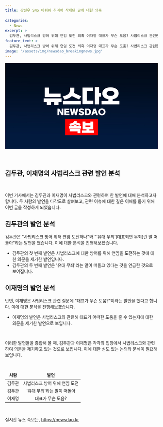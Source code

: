 ```yaml
---
title: 강선우 SNS 아쉬워 추미애 삭제된 글에 대한 의혹

categories:
  - News
excerpt: >
  김두관, 사법리스크 방어 위해 연임 도전 의혹 이재명 대표가 무슨 도움? 사법리스크 관련한 김두관의 연임 도전과 관련하여 유대 무죄 의혹이 제기되면서 논란이 일고 있다. 이에 이재명은 사법리스크에 대해 대표의 도움이 무엇을 해줄 수 있는지 의문을 제기했다.
feature_text: >
  김두관, 사법리스크 방어 위해 연임 도전 의혹 이재명 대표가 무슨 도움? 사법리스크 관련한 김두관의 연임 도전과 관련하여 유대 무죄 의혹이 제기되면서 논란이 일고 있다. 이에 이재명은 사법리스크에 대해 대표의 도움이 무엇을 해줄 수 있는지 의문을 제기했다.
image: '/assets/img/newsdao_breakingnews.jpg'
---
```


<p><img src="/assets/img/newsdao_breakingnews.jpg" alt="ontimetimes 속보" /></p>

<p data-ke-size="size16">&nbsp;</p>

<h2 data-ke-size="size26">김두관, 이재명의 사법리스크 관련 발언 분석</h2>

<p data-ke-size="size16">&nbsp;</p>

<p>이번 기사에서는 김두관과 이재명이 사법리스크와 관련하여 한 발언에 대해 분석하고자 합니다. 두 사람의 발언을 다각도로 살펴보고, 관련 이슈에 대한 깊은 이해를 돕기 위해 이번 글을 작성하게 되었습니다.</p>

<h2 data-ke-size="size26">김두관의 발언 분석</h2>

<p>김두관은 "사법리스크 방어 위해 연임 도전하나"와 "'유대 무죄'(대표되면 무죄)란 말 떠돌아"라는 발언을 했습니다. 이에 대한 분석을 진행해보겠습니다.</p>

<ul>
<li>김두관의 첫 번째 발언은 사법리스크에 대한 방어를 위해 연임을 도전하는 것에 대한 의문을 제기한 발언입니다.</li>
<li>김두관의 두 번째 발언은 '유대 무죄'라는 말이 떠돌고 있다는 것을 언급한 것으로 보여집니다.</li>
</ul>

<h2 data-ke-size="size26">이재명의 발언 분석</h2>

<p>반면, 이재명은 사법리스크 관련 질문에 "대표가 무슨 도움?"이라는 발언을 했다고 합니다. 이에 대한 분석을 진행해보겠습니다.</p>

<ul>
<li>이재명의 발언은 사법리스크와 관련해 대표가 어떠한 도움을 줄 수 있는지에 대한 의문을 제기한 발언으로 보입니다.</li>
</ul>

<p data-ke-size="size16">&nbsp;</p>

<p>이러한 발언들을 종합해 볼 때, 김두관과 이재명은 각각의 입장에서 사법리스크와 관련하여 의문을 제기하고 있는 것으로 보입니다. 이에 대한 심도 있는 논의와 분석이 필요해 보입니다.</p>

<p data-ke-size="size16">&nbsp;</p>

<table>
<thead>
<tr>
<td style="text-align: center; height: 17px;"><b>사람</b></td>
<td style="text-align: center; height: 17px;"><b>발언</b></td>
</tr>
</thead>
<tbody>
<tr>
<td style="text-align: center; height: 17px;">김두관</td>
<td style="text-align: center; height: 17px;">사법리스크 방어 위해 연임 도전</td>
</tr>
<tr>
<td style="text-align: center; height: 17px;">김두관</td>
<td style="text-align: center; height: 17px;">'유대 무죄'라는 말이 떠돌아</td>
</tr>
<tr>
<td style="text-align: center; height: 17px;">이재명</td>
<td style="text-align: center; height: 17px;">대표가 무슨 도움?</td>
</tr>
</tbody>
</table>

<p data-ke-size="size16">&nbsp;</p>
실시간 뉴스 속보는, <a href="https://newsdao.kr" rel="dofollow">https://newsdao.kr</a>



